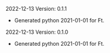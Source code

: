 2022-12-13 Version: 0.1.1
- Generated python 2021-01-01 for Ft.

2022-12-13 Version: 0.1.0
- Generated python 2021-01-01 for Ft.

